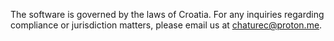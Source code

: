 The software is governed by the laws of Croatia.
For any inquiries regarding compliance or jurisdiction matters, please email us at chaturec@proton.me.
